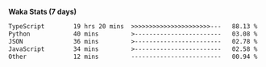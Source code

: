
<b>Waka Stats (7 days)</b>

<!--START_SECTION:waka-->

```txt
TypeScript        19 hrs 20 mins  >>>>>>>>>>>>>>>>>>>>>>---   88.13 %
Python            40 mins         >------------------------   03.08 %
JSON              36 mins         >------------------------   02.78 %
JavaScript        34 mins         >------------------------   02.58 %
Other             12 mins         -------------------------   00.94 %
```

<!--END_SECTION:waka-->
